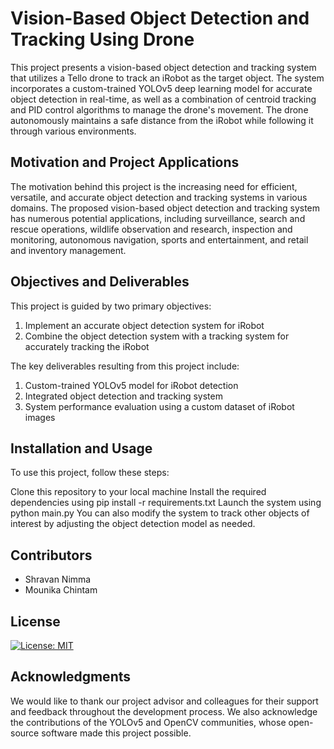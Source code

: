 # Vision-Based Object Detection and Tracking Using Drone
This project presents a vision-based object detection and tracking system that utilizes a Tello drone to track an iRobot as the target object. The system incorporates a custom-trained YOLOv5 deep learning model for accurate object detection in real-time, as well as a combination of centroid tracking and PID control algorithms to manage the drone's movement. The drone autonomously maintains a safe distance from the iRobot while following it through various environments.

## Motivation and Project Applications
The motivation behind this project is the increasing need for efficient, versatile, and accurate object detection and tracking systems in various domains. The proposed vision-based object detection and tracking system has numerous potential applications, including surveillance, search and rescue operations, wildlife observation and research, inspection and monitoring, autonomous navigation, sports and entertainment, and retail and inventory management.

## Objectives and Deliverables
This project is guided by two primary objectives:

1. Implement an accurate object detection system for iRobot
2. Combine the object detection system with a tracking system for accurately tracking the iRobot

The key deliverables resulting from this project include:

1. Custom-trained YOLOv5 model for iRobot detection
2. Integrated object detection and tracking system
3. System performance evaluation using a custom dataset of iRobot images

## Installation and Usage
To use this project, follow these steps:

Clone this repository to your local machine
Install the required dependencies using pip install -r requirements.txt
Launch the system using python main.py
You can also modify the system to track other objects of interest by adjusting the object detection model as needed.

## Contributors
- Shravan Nimma
- Mounika Chintam

## License
[![License: MIT](https://img.shields.io/badge/License-MIT-yellow.svg)](https://opensource.org/licenses/MIT)

## Acknowledgments
We would like to thank our project advisor and colleagues for their support and feedback throughout the development process. We also acknowledge the contributions of the YOLOv5 and OpenCV communities, whose open-source software made this project possible.

